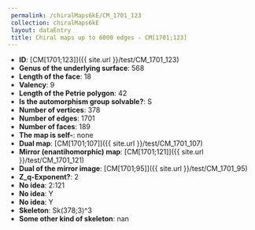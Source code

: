 ```yaml
--- 
 permalink: /chiralMaps6kE/CM_1701_123 
 collection: chiralMaps6kE
 layout: dataEntry
 title: Chiral maps up to 6000 edges - CM[1701;123]
---
```


- **ID**: [CM[1701;123]]({{ site.url }}/test/CM_1701_123)
- **Genus of the underlying surface**: 568
- **Length of the face**: 18
- **Valency**: 9
- **Length of the Petrie polygon**: 42
- **Is the automorphism group solvable?**: S
- **Number of vertices**: 378
- **Number of edges**: 1701
- **Number of faces**: 189
- **The map is self-**: none
- **Dual map**: [CM[1701;107]]({{ site.url }}/test/CM_1701_107)
- **Mirror (enantihomorphic) map**: [CM[1701;121]]({{ site.url }}/test/CM_1701_121)
- **Dual of the mirror image**: [CM[1701;95]]({{ site.url }}/test/CM_1701_95)
- **Z_q-Exponent?**: 2
- **No idea**:  2:121
- **No idea**: Y
- **No idea**: Y
- **Skeleton**: Sk(378;3)^3
- **Some other kind of skeleton**: nan
